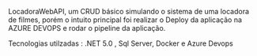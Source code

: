 LocadoraWebAPI, um CRUD básico simulando o sistema de uma locadora de filmes, porém o intuito principal foi realizar o Deploy da aplicação na AZURE DEVOPS e rodar o pipeline da aplicação.

Tecnologias utilzadas : .NET 5.0 , Sql Server, Docker e Azure Devops
